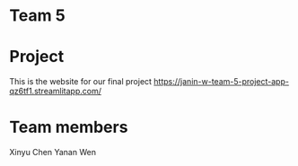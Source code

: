 # Team 5

# Project
 This is the website for our final project
 https://janin-w-team-5-project-app-qz6tf1.streamlitapp.com/

# Team members
 Xinyu Chen   Yanan Wen